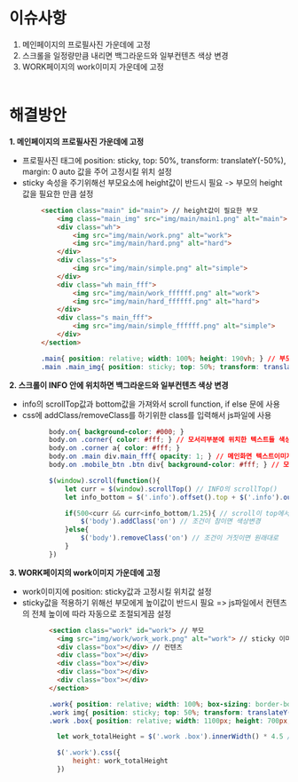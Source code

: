 # 이슈사항
1. 메인페이지의 프로필사진 가운데에 고정
2. 스크롤을 일정량만큼 내리면 백그라운드와 일부컨텐츠 색상 변경
3. WORK페이지의 work이미지 가운데에 고정
<br><br>
# 해결방안
**1. 메인페이지의 프로필사진 가운데에 고정**
- 프로필사진 태그에 position: sticky, top: 50%, transform: translateY(-50%), margin: 0 auto 값을 주어 고정시킬 위치 설정
- sticky 속성을 주기위해선 부모요소에 height값이 반드시 필요 -> 부모의 height값을 필요한 만큼 설정
```html
        <section class="main" id="main"> // height값이 필요한 부모
            <img class="main_img" src="img/main/main1.png" alt="main"> // 여기가 프로필사진 부분
            <div class="wh">
                <img src="img/main/work.png" alt="work">
                <img src="img/main/hard.png" alt="hard">
            </div>
            <div class="s">
                <img src="img/main/simple.png" alt="simple">
            </div>
            <div class="wh main_fff">
                <img src="img/main/work_ffffff.png" alt="work">
                <img src="img/main/hard_ffffff.png" alt="hard">
            </div>
            <div class="s main_fff">
                <img src="img/main/simple_ffffff.png" alt="simple">
            </div>
        </section>
```
```css
        .main{ position: relative; width: 100%; height: 190vh; } // 부모에게 height값을 필요한 만큼 설정
        .main .main_img{ position: sticky; top: 50%; transform: translateY(-50%); margin: 0 auto; width: 25%; } // sticky를 활용한 고정값 설정
```
**2. 스크롤이 INFO 안에 위치하면 백그라운드와 일부컨텐츠 색상 변경**
- info의 scrollTop값과 bottom값을 가져와서 scroll function, if else 문에 사용
- css에 addClass/removeClass를 하기위한 class를 입력해서 js파일에 사용
```css
          body.on{ background-color: #000; }
          body.on .corner{ color: #fff; } // 모서리부분에 위치한 텍스트들 색상변경
          body.on .corner a{ color: #fff; }
          body.on .main div.main_fff{ opacity: 1; } // 메인화면 텍스트이미지들 색상변경
          body.on .mobile_btn .btn div{ background-color: #fff; } // 모바일 햄버거메뉴버튼 색상변경
```
```javascript
          $(window).scroll(function(){
              let curr = $(window).scrollTop() // INFO의 scrollTop()
              let info_bottom = $('.info').offset().top + $('.info').outerHeight() // INFO의 scrollBottom()

              if(500<curr && curr<info_bottom/1.25){ // scroll이 top에서 500을 초과하고, INFO의 scrollBottom보다 1.25배 만큼 내려갔을 때
                  $('body').addClass('on') // 조건이 참이면 색상변경
              }else{
                  $('body').removeClass('on') // 조건이 거짓이면 원래대로
              }
          })
```
**3. WORK페이지의 work이미지 가운데에 고정**
- work이미지에 position: sticky값과 고정시킬 위치값 설정
- sticky값을 적용하기 위해선 부모에게 높이값이 반드시 필요 => js파일에서 컨텐츠의 전체 높이에 따라 자동으로 조절되게끔 설정
```html
          <section class="work" id="work"> // 부모
            <img src="img/work/work_work.png" alt="work"> // sticky 이미지
            <div class="box"></div> // 컨텐츠
            <div class="box"></div>
            <div class="box"></div>
            <div class="box"></div>
            <div class="box"></div>
          </section>
```
```css
          .work{ position: relative; width: 100%; box-sizing: border-box; padding-top: 150px; } // 부모
          .work img{ position: sticky; top: 50%; transform: translateY(-50%); margin: 0 auto; width: 95%; height: auto; } // sticky 이미지
          .work .box{ position: relative; width: 1100px; height: 700px; margin: 150px auto; } // 컨텐츠
```
```javascript
            let work_totalHeight = $('.work .box').innerWidth() * 4.5 // 부모에게 컨텐츠의 innerWidth값을 받아서 height값 설정 (4.5만큼 곱해서 원하는 만큼의 높이값이 나오게)

            $('.work').css({
                height: work_totalHeight
            })
```
